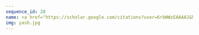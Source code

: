 ```yaml
---
sequence_id: 28
name: <a href="https://scholar.google.com/citations?user=6rbWWzEAAAAJ&hl=en">Yash Akhauri</a>
img: yash.jpg
---
```

